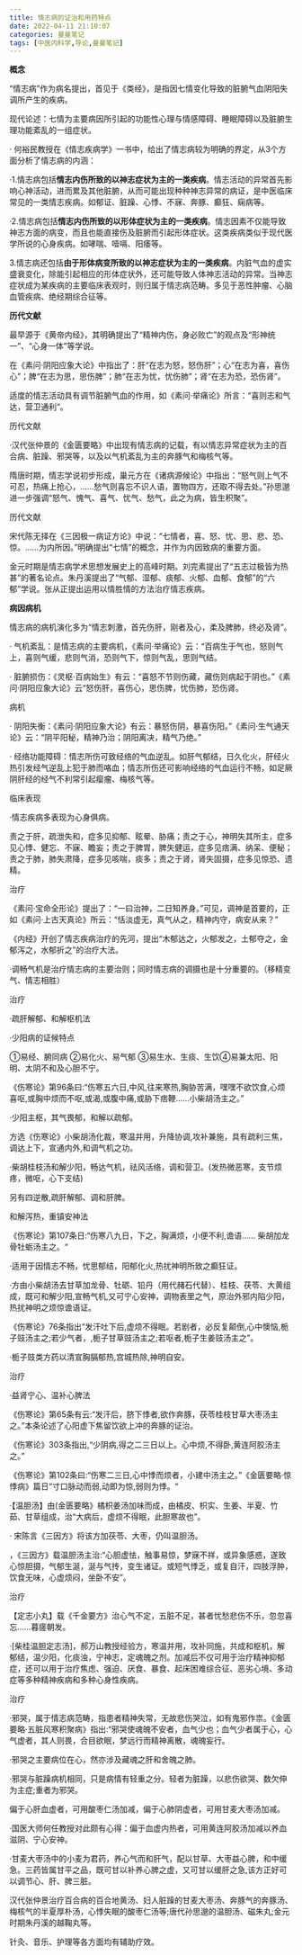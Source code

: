 ```yaml
---
title: 情志病的证治和用药特点
date: 2022-04-11 21:10:07
categories: 曼曼笔记
tags: [中医内科学,导论,曼曼笔记]
---
```


**概念**

“情志病”作为病名提出，首见于《类经》，是指因七情变化导致的脏腑气血阴阳失调所产生的疾病。

现代论述：七情为主要病因所引起的功能性心理与情感障碍、睡眠障碍以及脏腑生理功能紊乱的一组症状。

 

·  何裕民教授在《情志疾病学》一书中，给出了情志病较为明确的界定，从3个方面分析了情志病的内涵：

·1.情志病包括**情志内伤所致的以神志症状为主的一类疾病**。情志活动的异常首先影响心神活动，进而累及其他脏腑，从而可能出现种种神志异常的病证，是中医临床常见的一类情志疾病。如郁证、脏躁、心悸、不寐、奔豚、癫狂、痫病等。

 

·2.情志病包括**情志内伤所致的以形体症状为主的一类疾病**。情志因素不仅能导致神志方面的病变，而且也能直接伤及脏腑而引起形体症状。这类疾病类似于现代医学所说的心身疾病。如哮喘、噎嗝、阳痿等。

3.情志病还包括**由于形体病变所致的以神志症状为主的一类疾病**。内脏气血的虚实盛衰变化，除能引起相应的形体症状外，还可能导致人体神志活动的异常。当神志症状成为某疾病的主要临床表观时，则归属于情志病范畴。多见于恶性肿瘤、心脑血管疾病、绝经期综合征等。

 

**历代文献**

最早源于《黄帝内经》，其明确提出了“精神内伤，身必败亡”的观点及“形神统一”、“心身一体”等学说。

在《素问·阴阳应象大论》中指出了：肝“在志为怒，怒伤肝”；心“在志为喜，喜伤心”；脾“在志为思，思伤脾”；肺“在志为忧，忧伤肺”；肾“在志为恐，恐伤肾”。

适度的情志活动具有调节脏腑气血的作用，如《素问·举痛论》所言：“喜则志和气达，营卫通利“。

 

历代文献

·汉代张仲景的《金匮要略》中出现有情志病的记载，有以情志异常症状为主的百合病、脏躁、邪哭等，以及以气机紊乱为主的奔豚气和梅核气等。

隋唐时期，情志学说初步形成，巢元方在《诸病源候论》中指出：“怒气则上气不可忍，热痛上抢心，……愁气则喜忘不识人语，置物四方，还取不得去处。”孙思邈进一步强调“怒气、愧气、喜气、忧气、愁气，此之为病，皆生积聚”。

 

历代文献

宋代陈无择在《三因极一病证方论》中说：“七情者，喜、怒、忧、思、悲、恐、惊。……为内所因。”明确提出“七情”的概念，并作为内因致病的重要方面。

金元时期是情志病学术思想发展史上的高峰时期。刘完素提出了“五志过极皆为热甚”的著名论点。朱丹溪提出了“气郁、湿郁、痰郁、火郁、血郁、食郁”的“六郁”学说。张从正提出运用以情胜情的方法治疗情志疾病。

 

**病因病机**

情志病的病机演化多为“情志刺激，首先伤肝，刚者及心，柔及脾肺，终必及肾”。

· 气机紊乱：是情志病的主要病机，《素问·举痛论》云：“百病生于气也，怒则气上，喜则气缓，悲则气消，恐则气下，惊则气乱，思则气结。

· 脏腑损伤：《灵枢·百病始生》有云：“喜怒不节则伤藏，藏伤则病起于阴也。”《素问·阴阳应象大论》云“怒伤肝，喜伤心，思伤脾，忧伤肺，恐伤肾。

 

病机

· 阴阳失衡：《素问·阴阳应象大论》有云：暴怒伤阴，暴喜伤阳。”《素问·生气通天论》云：“阴平阳秘，精神乃治；阴阳离决，精气乃绝。”

· 经络功能障碍：情志所伤可致经络的气血逆乱。如肝气郁结，日久化火，肝经火热引发经气逆乱上犯于肺而咯血；情志所伤还可影响经络的气血运行不畅，如足厥阴肝经的经气不利常引起瘿瘤、梅核气等。

 

临床表现

·情志疾病多表现为心身俱病。

责之于肝，疏泄失和，症多见抑郁、眩晕、胁痛；责之于心，神明失其所主，症多见心悸、健忘、不寐、瞻妄；责之于脾胃，脾失健运，症多见痞满、纳呆、便秘；责之于肺，肺失肃降，症多见咳喘，痰多；责之于肾，肾失固摄，症多见惊恐、遗精。

 

治疗

《素问·宝命全形论》提出了：“一曰治神，二日知养身。”可见，调神是首要的，正如《素问·上古天真论》所云：“恬淡虚无，真气从之，精神内守，病安从来？”

《内经》开创了情志疾病治疗的先河，提出“木郁达之，火郁发之，土郁夺之，金郁泻之，水郁折之”的治疗大法。

·调畅气机是治疗情志病的主要治则；同时情志病的调摄也是十分重要的。（移精变气、情志相胜）

 

治疗

·疏肝解郁、和解枢机法

·少阳病的证候特点

①易经、腑同病 ②易化火、易气郁 ③易生水、生痰、生饮④易兼太阳、阳明、太阴不和及心胆不宁。

《伤寒论》第96条曰:“伤寒五六日,中风,往来寒热,胸胁苦满，嘿嘿不欲饮食,心烦喜呕,或胸中烦而不呕,或渴,或腹中痛,或胁下痞鞭......小柴胡汤主之。”

 

·少阳主枢，其气畏郁，和解以疏郁。

方选《伤寒论》小柴胡汤化裁，寒温并用，升降协调,攻补兼施，具有疏利三焦，调达上下，宣通内外,和调气机之功。

·柴胡桂枝汤和解少阳，畅达气机，祛风活络，调和营卫。(发热微恶寒，支节烦疼，微呕，心下支结)

另有四逆散,疏肝解郁、调和肝脾。

 

和解泻热，重镇安神法

《伤寒论》第107条日:“伤寒八九日，下之，胸满烦，小便不利,谵语…… 柴胡加龙骨牡蛎汤主之。“

·适用于因情志不畅，忧思郁结，阳郁化火,热扰神明所致之癫狂证。

·方由小柴胡汤去甘草加龙骨、牡砺、铅丹（用代赭石代替）、桂枝、茯苓、大黄组成，既可和解少阳,宣畅气机,又可宁心安神，调物表里之气，原治外邪内陷少阳，热扰神明之烦惊谵语证。

 

 

《伤寒论》76条指出“发汗吐下后,虚烦不得眠。若剧者，必反复颠倒,心中懊恼,栀子豉汤主之;若少气者，,栀子甘草豉汤主之;若呕者,栀子生姜豉汤主之”。

·栀子豉类方药以清宣胸膈郁热,宫城热除,神明自安。

 

治疗

·益肾宁心、温补心脾法

《伤寒论》第65条有云:“发汗后，脐下悸者,欲作奔豚，茯苓桂枝甘草大枣汤主之。”本条论述了心阳虚下焦留饮欲上冲的奔豚的证治。

《伤寒论》303条指出,“少阴病,得之二三日以上。心中烦,不得卧,黄连阿胶汤主之。”

《伤寒论》第102条曰:“伤寒二三日,心中悸而烦者，小建中汤主之。”《金匮要略·惊悸病》篇日“寸口脉动而弱,动即为惊,弱则为悸。“

 

·【温胆汤】由(金匮要略》橘枳姜汤加味而成，由橘皮、枳实、生姜、半夏、竹茹、甘草组成，治“大病后，虚烦不得眠，此胆寒故也”。

· 宋陈言《三因方》将该方加茯苓、大枣，仍叫温胆汤。

，《三因方》载温胆汤主治:“心胆虚怯，触事易惊，梦寐不祥，或异象感惑，遂致心惊胆摄，气郁生涎，涎与气抟，变生诸证。或短气悸乏，或复自汗，四肢浮肿，饮食无味，心虚烦闷，坐卧不安”。

 

治疗

【定志小丸】载《千金要方》治心气不定，五脏不足，甚者忧愁悲伤不乐，忽忽喜忘……暮瘥朝发。

 

·[柴桂温胆定志汤]，郝万山教授经验方，寒温并用，攻补同施，共成和枢机，解郁结，温少阳，化痰浊，宁神志，定魂魄之剂。加减后不仅可用于治疗精神抑郁症，还可以用于治疗焦虑、强迫、厌食、暴食、起床困难综合征、恶劣心境、多动症等多种精神疾病和多种心身性疾病。

 

治疗

·邪哭，属于情志病范畴，指患者精神失常，无故悲伤哭泣，如有鬼邪作祟。《金匮要略·五脏风寒积聚病》指出:“邪哭使魂魄不安者，血气少也；血气少者属于心，心气虚者，其人则畏，合目欲眠，梦远行而精神离散，魂魄妄行。

·邪哭之主要病位在心，然亦涉及藏魂之肝和舍魄之肺。

·邪哭与脏躁病机相同，只是病情有轻重之分。轻者为脏躁，以悲伤欲哭、数欠伸为主症;重者为邪哭。

 

偏于心肝血虚者，可用酸枣仁汤加减，偏于心肺阴虚者，可用甘麦大枣汤加减。

·国医大师何任教授对此颇有心得：偏于血虚内热者，可用黄连阿胶汤加减以养血滋阴、宁心安神。

·甘麦大枣汤中的小麦为君药，养心气而和肝气，配以甘草、大枣益心脾，和中缓急。三药皆属甘平之品，既可甘以补养心脾之虚，又可甘以缓肝之急,该方正好可以调节心、肝、脾三脏。

 

汉代张仲景治疗百合病的百合地黄汤、妇人脏躁的甘麦大枣汤、奔豚气的奔豚汤、梅核气的半夏厚朴汤，心悸失眠的酸枣仁汤等;唐代孙思邈的温胆汤、磁朱丸;金元时期朱丹溪的越鞠丸等。

针灸、音乐、护理等各方面均有辅助疗效。
